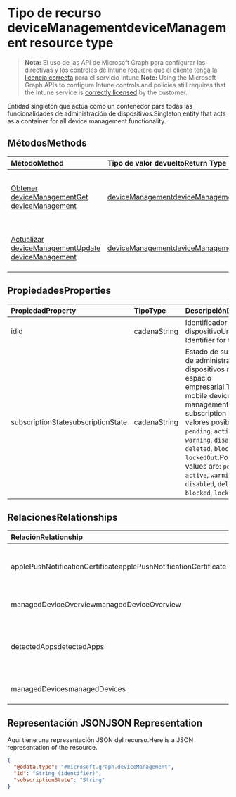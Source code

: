 # <a name="devicemanagement-resource-type"></a><span data-ttu-id="abff8-101">Tipo de recurso deviceManagement</span><span class="sxs-lookup"><span data-stu-id="abff8-101">deviceManagement resource type</span></span>

> <span data-ttu-id="abff8-102">**Nota:** El uso de las API de Microsoft Graph para configurar las directivas y los controles de Intune requiere que el cliente tenga la [licencia correcta](https://go.microsoft.com/fwlink/?linkid=839381) para el servicio Intune.</span><span class="sxs-lookup"><span data-stu-id="abff8-102">**Note:** Using the Microsoft Graph APIs to configure Intune controls and policies still requires that the Intune service is [correctly licensed](https://go.microsoft.com/fwlink/?linkid=839381) by the customer.</span></span>

<span data-ttu-id="abff8-103">Entidad singleton que actúa como un contenedor para todas las funcionalidades de administración de dispositivos.</span><span class="sxs-lookup"><span data-stu-id="abff8-103">Singleton entity that acts as a container for all device management functionality.</span></span>
## <a name="methods"></a><span data-ttu-id="abff8-104">Métodos</span><span class="sxs-lookup"><span data-stu-id="abff8-104">Methods</span></span>
|<span data-ttu-id="abff8-105">Método</span><span class="sxs-lookup"><span data-stu-id="abff8-105">Method</span></span>|<span data-ttu-id="abff8-106">Tipo de valor devuelto</span><span class="sxs-lookup"><span data-stu-id="abff8-106">Return Type</span></span>|<span data-ttu-id="abff8-107">Descripción</span><span class="sxs-lookup"><span data-stu-id="abff8-107">Description</span></span>|
|:---|:---|:---|
|[<span data-ttu-id="abff8-108">Obtener deviceManagement</span><span class="sxs-lookup"><span data-stu-id="abff8-108">Get deviceManagement</span></span>](../api/intune_devices_devicemanagement_get.md)|[<span data-ttu-id="abff8-109">deviceManagement</span><span class="sxs-lookup"><span data-stu-id="abff8-109">deviceManagement</span></span>](../resources/intune_devices_devicemanagement.md)|<span data-ttu-id="abff8-110">Lea las propiedades y las relaciones del objeto [deviceManagement](../resources/intune_devices_devicemanagement.md).</span><span class="sxs-lookup"><span data-stu-id="abff8-110">Read properties and relationships of [plannerTaskDetails](../resources/intune_devices_devicemanagement.md) object.</span></span>|
|[<span data-ttu-id="abff8-111">Actualizar deviceManagement</span><span class="sxs-lookup"><span data-stu-id="abff8-111">Update deviceManagement</span></span>](../api/intune_devices_devicemanagement_update.md)|[<span data-ttu-id="abff8-112">deviceManagement</span><span class="sxs-lookup"><span data-stu-id="abff8-112">deviceManagement</span></span>](../resources/intune_devices_devicemanagement.md)|<span data-ttu-id="abff8-113">Actualice las propiedades de un objeto [deviceManagement](../resources/intune_devices_devicemanagement.md).</span><span class="sxs-lookup"><span data-stu-id="abff8-113">Update the properties of a [calendar](../resources/intune_devices_devicemanagement.md) object.</span></span>|

## <a name="properties"></a><span data-ttu-id="abff8-114">Propiedades</span><span class="sxs-lookup"><span data-stu-id="abff8-114">Properties</span></span>
|<span data-ttu-id="abff8-115">Propiedad</span><span class="sxs-lookup"><span data-stu-id="abff8-115">Property</span></span>|<span data-ttu-id="abff8-116">Tipo</span><span class="sxs-lookup"><span data-stu-id="abff8-116">Type</span></span>|<span data-ttu-id="abff8-117">Descripción</span><span class="sxs-lookup"><span data-stu-id="abff8-117">Description</span></span>|
|:---|:---|:---|
|<span data-ttu-id="abff8-118">id</span><span class="sxs-lookup"><span data-stu-id="abff8-118">id</span></span>|<span data-ttu-id="abff8-119">cadena</span><span class="sxs-lookup"><span data-stu-id="abff8-119">String</span></span>|<span data-ttu-id="abff8-120">Identificador único del dispositivo</span><span class="sxs-lookup"><span data-stu-id="abff8-120">Unique Identifier for the device</span></span>|
|<span data-ttu-id="abff8-121">subscriptionState</span><span class="sxs-lookup"><span data-stu-id="abff8-121">subscriptionState</span></span>|<span data-ttu-id="abff8-122">cadena</span><span class="sxs-lookup"><span data-stu-id="abff8-122">String</span></span>|<span data-ttu-id="abff8-123">Estado de suscripción de administración de dispositivos móviles del espacio empresarial.</span><span class="sxs-lookup"><span data-stu-id="abff8-123">Tenant mobile device management subscription state.</span></span> <span data-ttu-id="abff8-124">Los valores posibles son: `pending`, `active`, `warning`, `disabled`, `deleted`, `blocked` y `lockedOut`.</span><span class="sxs-lookup"><span data-stu-id="abff8-124">Possible values are: `pending`, `active`, `warning`, `disabled`, `deleted`, `blocked`, `lockedOut`.</span></span>|

## <a name="relationships"></a><span data-ttu-id="abff8-125">Relaciones</span><span class="sxs-lookup"><span data-stu-id="abff8-125">Relationships</span></span>
|<span data-ttu-id="abff8-126">Relación</span><span class="sxs-lookup"><span data-stu-id="abff8-126">Relationship</span></span>|<span data-ttu-id="abff8-127">Tipo</span><span class="sxs-lookup"><span data-stu-id="abff8-127">Type</span></span>|<span data-ttu-id="abff8-128">Descripción</span><span class="sxs-lookup"><span data-stu-id="abff8-128">Description</span></span>|
|:---|:---|:---|
|<span data-ttu-id="abff8-129">applePushNotificationCertificate</span><span class="sxs-lookup"><span data-stu-id="abff8-129">applePushNotificationCertificate</span></span>|[<span data-ttu-id="abff8-130">applePushNotificationCertificate</span><span class="sxs-lookup"><span data-stu-id="abff8-130">applePushNotificationCertificate</span></span>](../resources/intune_devices_applepushnotificationcertificate.md)|<span data-ttu-id="abff8-131">Certificado de notificación de inserción de Apple.</span><span class="sxs-lookup"><span data-stu-id="abff8-131">Apple push notification certificate.</span></span>|
|<span data-ttu-id="abff8-132">managedDeviceOverview</span><span class="sxs-lookup"><span data-stu-id="abff8-132">managedDeviceOverview</span></span>|[<span data-ttu-id="abff8-133">managedDeviceOverview</span><span class="sxs-lookup"><span data-stu-id="abff8-133">managedDeviceOverview</span></span>](../resources/intune_devices_manageddeviceoverview.md)|<span data-ttu-id="abff8-134">Resumen de dispositivos</span><span class="sxs-lookup"><span data-stu-id="abff8-134">Device overview</span></span>|
|<span data-ttu-id="abff8-135">detectedApps</span><span class="sxs-lookup"><span data-stu-id="abff8-135">detectedApps</span></span>|<span data-ttu-id="abff8-136">Colección [detectedApp](../resources/intune_devices_detectedapp.md)</span><span class="sxs-lookup"><span data-stu-id="abff8-136">[detectedApp](../resources/intune_devices_detectedapp.md) collection</span></span>|<span data-ttu-id="abff8-137">La lista de aplicaciones detectadas asociadas a un dispositivo.</span><span class="sxs-lookup"><span data-stu-id="abff8-137">The list of detected apps associated with a device.</span></span>|
|<span data-ttu-id="abff8-138">managedDevices</span><span class="sxs-lookup"><span data-stu-id="abff8-138">managedDevices</span></span>|<span data-ttu-id="abff8-139">Colección [managedDevice](../resources/intune_devices_manageddevice.md)</span><span class="sxs-lookup"><span data-stu-id="abff8-139">[managedDevice](../resources/intune_devices_manageddevice.md) collection</span></span>|<span data-ttu-id="abff8-140">La lista de dispositivos administrados.</span><span class="sxs-lookup"><span data-stu-id="abff8-140">The list of managed devices.</span></span>|

## <a name="json-representation"></a><span data-ttu-id="abff8-141">Representación JSON</span><span class="sxs-lookup"><span data-stu-id="abff8-141">JSON Representation</span></span>
<span data-ttu-id="abff8-142">Aquí tiene una representación JSON del recurso.</span><span class="sxs-lookup"><span data-stu-id="abff8-142">Here is a JSON representation of the resource.</span></span>
<!-- {
  "blockType": "resource",
  "keyProperty": "id",
  "@odata.type": "microsoft.graph.deviceManagement"
}
-->
``` json
{
  "@odata.type": "#microsoft.graph.deviceManagement",
  "id": "String (identifier)",
  "subscriptionState": "String"
}
```



